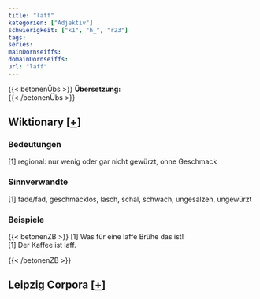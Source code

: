 ```yaml
---
title: "laff"
kategorien: ["Adjektiv"]
schwierigkeit: ["k1", "h_", "r23"]
tags:
series:
mainDornseiffs:
domainDornseiffs:
url: "laff"
---
```


{{< betonenÜbs >}}
**Übersetzung:**  
{{< /betonenÜbs >}}

## Wiktionary [[+](https://de.wiktionary.org/wiki/laff)]

### Bedeutungen
[1] regional: nur wenig oder gar nicht gewürzt, ohne Geschmack  

### Sinnverwandte
[1] fade/fad, geschmacklos, lasch, schal, schwach, ungesalzen, ungewürzt  

### Beispiele
{{< betonenZB >}}
[1] Was für eine laffe Brühe das ist!  
[1] Der Kaffee ist laff.  

{{< /betonenZB >}}

## Leipzig Corpora [[+](https://corpora.uni-leipzig.de/en/res?word=laff&corpusId=deu_newscrawl-public_2018)]

